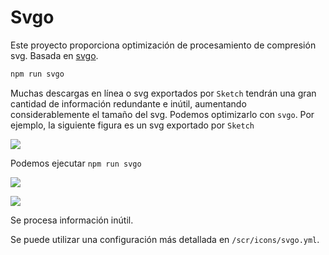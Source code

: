 # Svgo <Badge text="v3.9.0+"/>

Este proyecto proporciona optimización de procesamiento de compresión svg. Basada en [svgo](https://github.com/svg/svgo).

```bash
npm run svgo
```

Muchas descargas en línea o svg exportados por `Sketch` tendrán una gran cantidad de información redundante e inútil, aumentando considerablemente el tamaño del svg. Podemos optimizarlo con `svgo`. Por ejemplo, la siguiente figura es un svg exportado por `Sketch`

![](https://wpimg.wallstcn.com/333edb6b-4b95-42f8-aa60-b8f42e516b52.jpg)

Podemos ejecutar `npm run svgo`

![](https://wpimg.wallstcn.com/e7b1324e-cd67-4306-aebf-f659bcc433cf.jpg)

![](https://wpimg.wallstcn.com/006c4bb5-b2d1-447d-a1c9-a912cf5dee47.jpg)

Se procesa información inútil.

Se puede utilizar una configuración más detallada en `/scr/icons/svgo.yml`.
